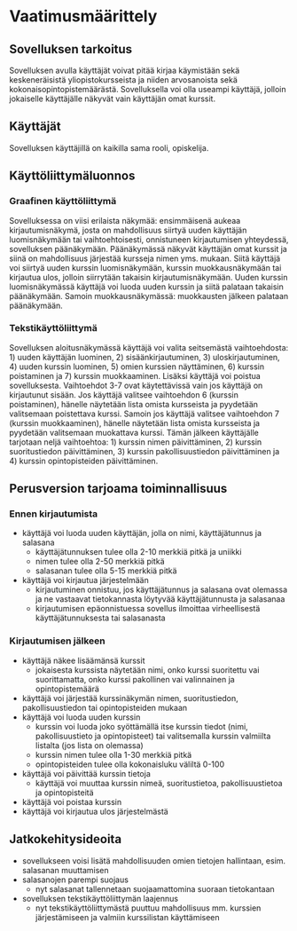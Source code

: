 # Vaatimusmäärittely
## Sovelluksen tarkoitus

Sovelluksen avulla käyttäjät voivat pitää kirjaa käymistään sekä keskeneräisistä yliopistokursseista ja niiden arvosanoista sekä kokonaisopintopistemäärästä. Sovelluksella voi olla useampi käyttäjä, jolloin jokaiselle käyttäjälle näkyvät vain käyttäjän omat kurssit.

## Käyttäjät

Sovelluksen käyttäjillä on kaikilla sama rooli, opiskelija.

## Käyttöliittymäluonnos
### Graafinen käyttöliittymä

Sovelluksessa on viisi erilaista näkymää: ensimmäisenä aukeaa kirjautumisnäkymä, josta on mahdollisuus siirtyä uuden käyttäjän luomisnäkymään tai vaihtoehtoisesti, onnistuneen kirjautumisen yhteydessä, sovelluksen päänäkymään. Päänäkymässä näkyvät käyttäjän omat kurssit ja siinä on mahdollisuus järjestää kursseja nimen yms. mukaan. Siitä käyttäjä voi siirtyä uuden kurssin luomisnäkymään, kurssin muokkausnäkymään tai kirjautua ulos, jolloin siirrytään takaisin kirjautumisnäkymään. Uuden kurssin luomisnäkymässä käyttäjä voi luoda uuden kurssin ja siitä palataan takaisin päänäkymään. Samoin muokkausnäkymässä: muokkausten jälkeen palataan päänäkymään.

### Tekstikäyttöliittymä
Sovelluksen aloitusnäkymässä käyttäjä voi valita seitsemästä vaihtoehdosta: 1) uuden käyttäjän luominen, 2) sisäänkirjautuminen, 3) uloskirjautuminen, 4) uuden kurssin luominen, 5) omien kurssien näyttäminen, 6) kurssin poistaminen ja 7) kurssin muokkaaminen. Lisäksi käyttäjä voi poistua sovelluksesta. Vaihtoehdot 3-7 ovat käytettävissä vain jos käyttäjä on kirjautunut sisään. Jos käyttäjä valitsee vaihtoehdon 6 (kurssin poistaminen), hänelle näytetään lista omista kursseista ja pyydetään valitsemaan poistettava kurssi. Samoin jos käyttäjä valitsee vaihtoehdon 7 (kurssin muokkaaminen), hänelle näytetään lista omista kursseista ja pyydetään valitsemaan muokattava kurssi. Tämän jälkeen käyttäjälle tarjotaan neljä vaihtoehtoa: 1) kurssin nimen päivittäminen, 2) kurssin suoritustiedon päivittäminen, 3) kurssin pakollisuustiedon päivittäminen ja 4) kurssin opintopisteiden päivittäminen.

## Perusversion tarjoama toiminnallisuus

### Ennen kirjautumista
* käyttäjä voi luoda uuden käyttäjän, jolla on nimi, käyttäjätunnus ja salasana
  * käyttäjätunnuksen tulee olla 2-10 merkkiä pitkä ja uniikki
  * nimen tulee olla 2-50 merkkiä pitkä
  * salasanan tulee olla 5-15 merkkiä pitkä
* käyttäjä voi kirjautua järjestelmään
  * kirjautuminen onnistuu, jos käyttäjätunnus ja salasana ovat olemassa ja ne vastaavat tietokannasta löytyvää käyttäjätunnusta ja salasanaa
  * kirjautumisen epäonnistuessa sovellus ilmoittaa virheellisestä käyttäjätunnuksesta tai salasanasta

### Kirjautumisen jälkeen
* käyttäjä näkee lisäämänsä kurssit
  * jokaisesta kurssista näytetään nimi, onko kurssi suoritettu vai suorittamatta, onko kurssi pakollinen vai valinnainen ja opintopistemäärä
* käyttäjä voi järjestää kurssinäkymän nimen, suoritustiedon, pakollisuustiedon tai opintopisteiden mukaan
* käyttäjä voi luoda uuden kurssin
  * kurssin voi luoda joko syöttämällä itse kurssin tiedot (nimi, pakollisuustieto ja opintopisteet) tai valitsemalla kurssin valmiilta listalta (jos lista on olemassa)
  * kurssin nimen tulee olla 1-30 merkkiä pitkä
  * opintopisteiden tulee olla kokonaisluku väliltä 0-100
* käyttäjä voi päivittää kurssin tietoja
  * käyttäjä voi muuttaa kurssin nimeä, suoritustietoa, pakollisuustietoa ja opintopisteitä
* käyttäjä voi poistaa kurssin
* käyttäjä voi kirjautua ulos järjestelmästä

## Jatkokehitysideoita
* sovellukseen voisi lisätä mahdollisuuden omien tietojen hallintaan, esim. salasanan muuttamisen
* salasanojen parempi suojaus
  * nyt salasanat tallennetaan suojaamattomina suoraan tietokantaan
* sovelluksen tekstikäyttöliittymän laajennus
  * nyt tekstikäyttöliittymästä puuttuu mahdollisuus mm. kurssien järjestämiseen ja valmiin kurssilistan käyttämiseen